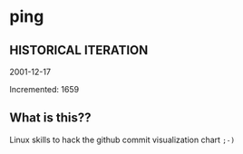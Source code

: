 # ping

## HISTORICAL ITERATION
2001-12-17

Incremented: 1659

## What is this?? 
Linux skills to hack the github commit visualization chart `;-)`
